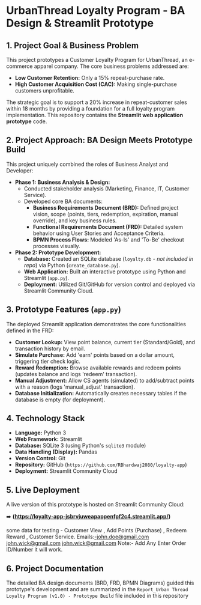 # UrbanThread Loyalty Program - BA Design & Streamlit Prototype

## 1. Project Goal & Business Problem

This project prototypes a Customer Loyalty Program for UrbanThread, an e-commerce apparel company. The core business problems addressed are:

* **Low Customer Retention:** Only a 15% repeat-purchase rate.
* **High Customer Acquisition Cost (CAC):** Making single-purchase customers unprofitable.

The strategic goal is to support a 20% increase in repeat-customer sales within 18 months by providing a foundation for a full loyalty program implementation. This repository contains the **Streamlit web application prototype** code.

## 2. Project Approach: BA Design Meets Prototype Build

This project uniquely combined the roles of Business Analyst and Developer:

* **Phase 1: Business Analysis & Design:**
    * Conducted stakeholder analysis (Marketing, Finance, IT, Customer Service).
    * Developed core BA documents:
        * **Business Requirements Document (BRD):** Defined project vision, scope (points, tiers, redemption, expiration, manual override), and key business rules.
        * **Functional Requirements Document (FRD):** Detailed system behavior using User Stories and Acceptance Criteria.
        * **BPMN Process Flows:** Modeled 'As-Is' and 'To-Be' checkout processes visually.
* **Phase 2: Prototype Development:**
    * **Database:** Created an SQLite database (`loyalty.db` - *not included in repo*) via Python (`create_database.py`).
    * **Web Application:** Built an interactive prototype using Python and Streamlit (`app.py`).
    * **Deployment:** Utilized Git/GitHub for version control and deployed via Streamlit Community Cloud.

## 3. Prototype Features (`app.py`)

The deployed Streamlit application demonstrates the core functionalities defined in the FRD:

* **Customer Lookup:** View point balance, current tier (Standard/Gold), and transaction history by email.
* **Simulate Purchase:** Add 'earn' points based on a dollar amount, triggering tier check logic.
* **Reward Redemption:** Browse available rewards and redeem points (updates balance and logs 'redeem' transaction).
* **Manual Adjustment:** Allow CS agents (simulated) to add/subtract points with a reason (logs 'manual_adjust' transaction).
* **Database Initialization:** Automatically creates necessary tables if the database is empty (for deployment).

## 4. Technology Stack

* **Language:** Python 3
* **Web Framework:** Streamlit
* **Database:** SQLite 3 (using Python's `sqlite3` module)
* **Data Handling (Display):** Pandas
* **Version Control:** Git
* **Repository:** GitHub (`https://github.com/RBhardwaj2080/loyalty-app`)
* **Deployment:** Streamlit Community Cloud



## 5. Live Deployment

A live version of this prototype is hosted on Streamlit Community Cloud:

➡️ **(https://loyalty-app-jsbrvjuweapappenfpf2c4.streamlit.app/)**

some data for testing - Customer View , Add Points (Purchase) , Redeem Reward , Customer Service.
Emails:-john.doe@gmail.com
        john.wick@gmail.com
        john.wick@gmail.com
Note:- Add Any Enter Order ID/Number it will work.

## 6. Project Documentation

The detailed BA design documents (BRD, FRD, BPMN Diagrams) guided this prototype's development and are summarized in the `Report_Urban Thread Loyalty Program (v1.0) - Prototype Build` file included in this repository 
